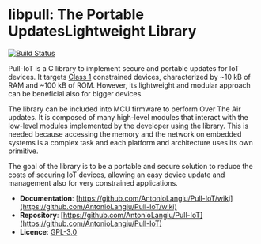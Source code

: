 # libpull: The Portable UpdatesLightweight Library

[![Build Status](https://travis-ci.com/AntonioLangiu/Pull-IoT.svg?token=wmyzpNgdG2qdqyV8yUxq&branch=master)](https://travis-ci.com/AntonioLangiu/Pull-IoT)

Pull-IoT is a C library to implement secure and portable
updates for IoT devices. It targets [Class 1](https://tools.ietf.org/html/rfc7228#section-3)
constrained devices, characterized by ~10 kB of RAM
and ~100 kB of ROM. However, its lightweight and modular approach can be beneficial also for bigger devices.

The library can be included into MCU firmware to perform
Over The Air updates. It is composed of many high-level
modules that interact with the low-level modules implemented
by the developer using the library. This is needed because
accessing the memory and the network on embedded systems
is a complex task and each platform and architecture uses its
own primitive.

The goal of the library is to be a portable and secure solution
to reduce the costs of securing IoT devices, allowing an easy
device update and management also for very
constrained applications.

 * **Documentation**: [https://github.com/AntonioLangiu/Pull-IoT/wiki](https://github.com/AntonioLangiu/Pull-IoT/wiki)
 * **Repository**: [https://github.com/AntonioLangiu/Pull-IoT](https://github.com/AntonioLangiu/Pull-IoT)
 * **Licence**: [GPL-3.0](https://github.com/AntonioLangiu/Pull-IoT/blob/master/LICENSE)
